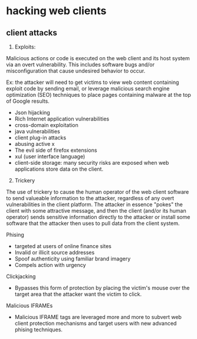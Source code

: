 # hacking web clients

## client attacks

1. Exploits:

Malicious actions or code is executed on the web client and its host system via an overt vulnerability. This includes software bugs and/or
misconfiguration that cause undesired behavior to occur.

Ex: the attacker will need to get victims to view web content containing exploit code by sending email, or leverage malicious search engine optimization (SEO)
techniques to place pages containing malware at the top of Google results.

* Json hijacking
* Rich Internet application vulnerabilities
* cross-domain exploitation
* java vulnerabilities
* client plug-in attacks
* abusing active x
* The evil side of firefox extensions
* xul (user interface language)
* client-side storage: many security risks are exposed when web applications store data on the client.

2. Trickery

The use of trickery to cause the human operator of the web client software to send valueable information to the attacker, regardless of any overt vulnerabilities in the client platform.
The attacker in essence "pokes" the client with some attractive message, and then the client (and/or its human operator) sends sensitive information directly to the attacker or install
some software that the attacker then uses to pull data from the client system.

Phising

* targeted at users of online finance sites
* Invalid or illicit source addresses
* Spoof authenticity using familiar brand imagery
* Compels action with urgency

Clickjacking

* Bypasses this form of protection by placing the victim's mouse over the target area that the attacker want the victim to click.

Malicious IFRAMEs

* Malicious IFRAME tags are leveraged more and more to subvert web client protection mechanisms and target users with new advanced phising techniques.
